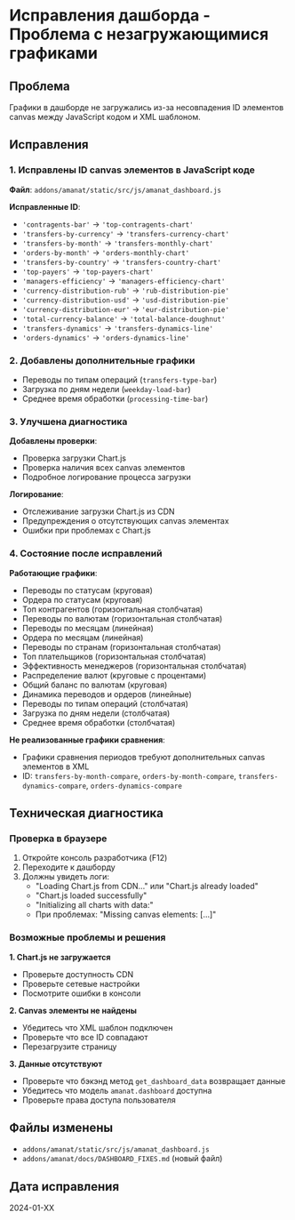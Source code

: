 # Исправления дашборда - Проблема с незагружающимися графиками

## Проблема
Графики в дашборде не загружались из-за несовпадения ID элементов canvas между JavaScript кодом и XML шаблоном.

## Исправления

### 1. Исправлены ID canvas элементов в JavaScript коде

**Файл**: `addons/amanat/static/src/js/amanat_dashboard.js`

**Исправленные ID**:
- `'contragents-bar'` → `'top-contragents-chart'`
- `'transfers-by-currency'` → `'transfers-currency-chart'`
- `'transfers-by-month'` → `'transfers-monthly-chart'`
- `'orders-by-month'` → `'orders-monthly-chart'`
- `'transfers-by-country'` → `'transfers-country-chart'`
- `'top-payers'` → `'top-payers-chart'`
- `'managers-efficiency'` → `'managers-efficiency-chart'`
- `'currency-distribution-rub'` → `'rub-distribution-pie'`
- `'currency-distribution-usd'` → `'usd-distribution-pie'`
- `'currency-distribution-eur'` → `'eur-distribution-pie'`
- `'total-currency-balance'` → `'total-balance-doughnut'`
- `'transfers-dynamics'` → `'transfers-dynamics-line'`
- `'orders-dynamics'` → `'orders-dynamics-line'`

### 2. Добавлены дополнительные графики
- Переводы по типам операций (`transfers-type-bar`)
- Загрузка по дням недели (`weekday-load-bar`)
- Среднее время обработки (`processing-time-bar`)

### 3. Улучшена диагностика

**Добавлены проверки**:
- Проверка загрузки Chart.js
- Проверка наличия всех canvas элементов
- Подробное логирование процесса загрузки

**Логирование**:
- Отслеживание загрузки Chart.js из CDN
- Предупреждения о отсутствующих canvas элементах
- Ошибки при проблемах с Chart.js

### 4. Состояние после исправлений

**Работающие графики**:
- Переводы по статусам (круговая)
- Ордера по статусам (круговая)
- Топ контрагентов (горизонтальная столбчатая)
- Переводы по валютам (горизонтальная столбчатая)
- Переводы по месяцам (линейная)
- Ордера по месяцам (линейная)
- Переводы по странам (горизонтальная столбчатая)
- Топ плательщиков (горизонтальная столбчатая)
- Эффективность менеджеров (горизонтальная столбчатая)
- Распределение валют (круговые с процентами)
- Общий баланс по валютам (круговая)
- Динамика переводов и ордеров (линейные)
- Переводы по типам операций (столбчатая)
- Загрузка по дням недели (столбчатая)
- Среднее время обработки (столбчатая)

**Не реализованные графики сравнения**:
- Графики сравнения периодов требуют дополнительных canvas элементов в XML
- ID: `transfers-by-month-compare`, `orders-by-month-compare`, `transfers-dynamics-compare`, `orders-dynamics-compare`

## Техническая диагностика

### Проверка в браузере
1. Откройте консоль разработчика (F12)
2. Переходите к дашборду
3. Должны увидеть логи:
   - "Loading Chart.js from CDN..." или "Chart.js already loaded"
   - "Chart.js loaded successfully"
   - "Initializing all charts with data:"
   - При проблемах: "Missing canvas elements: [...]"

### Возможные проблемы и решения

**1. Chart.js не загружается**
- Проверьте доступность CDN
- Проверьте сетевые настройки
- Посмотрите ошибки в консоли

**2. Canvas элементы не найдены**
- Убедитесь что XML шаблон подключен
- Проверьте что все ID совпадают
- Перезагрузите страницу

**3. Данные отсутствуют**
- Проверьте что бэкэнд метод `get_dashboard_data` возвращает данные
- Убедитесь что модель `amanat.dashboard` доступна
- Проверьте права доступа пользователя

## Файлы изменены
- `addons/amanat/static/src/js/amanat_dashboard.js`
- `addons/amanat/docs/DASHBOARD_FIXES.md` (новый файл)

## Дата исправления
2024-01-XX 